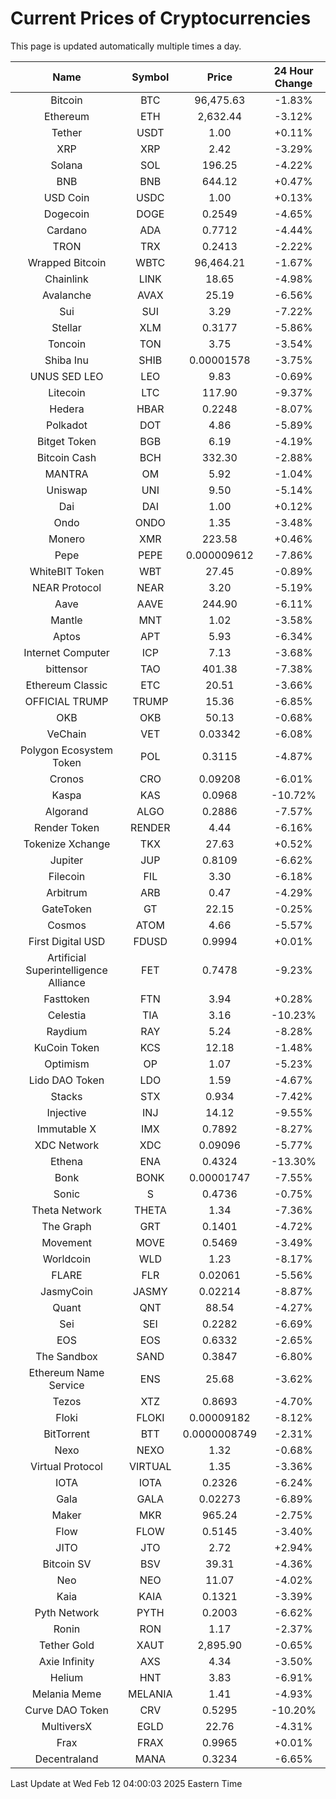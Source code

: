 # Current Prices of Cryptocurrencies
This page is updated automatically multiple times a day.

| Name | Symbol | Price | 24 Hour Change |
| :---: |:---:| :---: | :---: |
| Bitcoin | BTC | 96,475.63 | -1.83% |
| Ethereum | ETH | 2,632.44 | -3.12% |
| Tether | USDT | 1.00 | +0.11% |
| XRP | XRP | 2.42 | -3.29% |
| Solana | SOL | 196.25 | -4.22% |
| BNB | BNB | 644.12 | +0.47% |
| USD Coin | USDC | 1.00 | +0.13% |
| Dogecoin | DOGE | 0.2549 | -4.65% |
| Cardano | ADA | 0.7712 | -4.44% |
| TRON | TRX | 0.2413 | -2.22% |
| Wrapped Bitcoin | WBTC | 96,464.21 | -1.67% |
| Chainlink | LINK | 18.65 | -4.98% |
| Avalanche | AVAX | 25.19 | -6.56% |
| Sui | SUI | 3.29 | -7.22% |
| Stellar | XLM | 0.3177 | -5.86% |
| Toncoin | TON | 3.75 | -3.54% |
| Shiba Inu | SHIB | 0.00001578 | -3.75% |
| UNUS SED LEO | LEO | 9.83 | -0.69% |
| Litecoin | LTC | 117.90 | -9.37% |
| Hedera | HBAR | 0.2248 | -8.07% |
| Polkadot | DOT | 4.86 | -5.89% |
| Bitget Token | BGB | 6.19 | -4.19% |
| Bitcoin Cash | BCH | 332.30 | -2.88% |
| MANTRA | OM | 5.92 | -1.04% |
| Uniswap | UNI | 9.50 | -5.14% |
| Dai | DAI | 1.00 | +0.12% |
| Ondo | ONDO | 1.35 | -3.48% |
| Monero | XMR | 223.58 | +0.46% |
| Pepe | PEPE | 0.000009612 | -7.86% |
| WhiteBIT Token | WBT | 27.45 | -0.89% |
| NEAR Protocol | NEAR | 3.20 | -5.19% |
| Aave | AAVE | 244.90 | -6.11% |
| Mantle | MNT | 1.02 | -3.58% |
| Aptos | APT | 5.93 | -6.34% |
| Internet Computer | ICP | 7.13 | -3.68% |
| bittensor | TAO | 401.38 | -7.38% |
| Ethereum Classic | ETC | 20.51 | -3.66% |
| OFFICIAL TRUMP | TRUMP | 15.36 | -6.85% |
| OKB | OKB | 50.13 | -0.68% |
| VeChain | VET | 0.03342 | -6.08% |
| Polygon Ecosystem Token | POL | 0.3115 | -4.87% |
| Cronos | CRO | 0.09208 | -6.01% |
| Kaspa | KAS | 0.0968 | -10.72% |
| Algorand | ALGO | 0.2886 | -7.57% |
| Render Token | RENDER | 4.44 | -6.16% |
| Tokenize Xchange | TKX | 27.63 | +0.52% |
| Jupiter | JUP | 0.8109 | -6.62% |
| Filecoin | FIL | 3.30 | -6.18% |
| Arbitrum | ARB | 0.47 | -4.29% |
| GateToken | GT | 22.15 | -0.25% |
| Cosmos | ATOM | 4.66 | -5.57% |
| First Digital USD | FDUSD | 0.9994 | +0.01% |
| Artificial Superintelligence Alliance | FET | 0.7478 | -9.23% |
| Fasttoken | FTN | 3.94 | +0.28% |
| Celestia | TIA | 3.16 | -10.23% |
| Raydium | RAY | 5.24 | -8.28% |
| KuCoin Token | KCS | 12.18 | -1.48% |
| Optimism | OP | 1.07 | -5.23% |
| Lido DAO Token | LDO | 1.59 | -4.67% |
| Stacks | STX | 0.934 | -7.42% |
| Injective | INJ | 14.12 | -9.55% |
| Immutable X | IMX | 0.7892 | -8.27% |
| XDC Network | XDC | 0.09096 | -5.77% |
| Ethena | ENA | 0.4324 | -13.30% |
| Bonk | BONK | 0.00001747 | -7.55% |
| Sonic | S | 0.4736 | -0.75% |
| Theta Network | THETA | 1.34 | -7.36% |
| The Graph | GRT | 0.1401 | -4.72% |
| Movement | MOVE | 0.5469 | -3.49% |
| Worldcoin | WLD | 1.23 | -8.17% |
| FLARE | FLR | 0.02061 | -5.56% |
| JasmyCoin | JASMY | 0.02214 | -8.87% |
| Quant | QNT | 88.54 | -4.27% |
| Sei | SEI | 0.2282 | -6.69% |
| EOS | EOS | 0.6332 | -2.65% |
| The Sandbox | SAND | 0.3847 | -6.80% |
| Ethereum Name Service | ENS | 25.68 | -3.62% |
| Tezos | XTZ | 0.8693 | -4.70% |
| Floki | FLOKI | 0.00009182 | -8.12% |
| BitTorrent | BTT | 0.0000008749 | -2.31% |
| Nexo | NEXO | 1.32 | -0.68% |
| Virtual Protocol | VIRTUAL | 1.35 | -3.36% |
| IOTA | IOTA | 0.2326 | -6.24% |
| Gala | GALA | 0.02273 | -6.89% |
| Maker | MKR | 965.24 | -2.75% |
| Flow | FLOW | 0.5145 | -3.40% |
| JITO | JTO | 2.72 | +2.94% |
| Bitcoin SV | BSV | 39.31 | -4.36% |
| Neo | NEO | 11.07 | -4.02% |
| Kaia | KAIA | 0.1321 | -3.39% |
| Pyth Network | PYTH | 0.2003 | -6.62% |
| Ronin | RON | 1.17 | -2.37% |
| Tether Gold | XAUT | 2,895.90 | -0.65% |
| Axie Infinity | AXS | 4.34 | -3.50% |
| Helium | HNT | 3.83 | -6.91% |
| Melania Meme | MELANIA | 1.41 | -4.93% |
| Curve DAO Token | CRV | 0.5295 | -10.20% |
| MultiversX | EGLD | 22.76 | -4.31% |
| Frax | FRAX | 0.9965 | +0.01% |
| Decentraland | MANA | 0.3234 | -6.65% |

Last Update at Wed Feb 12 04:00:03 2025 Eastern Time